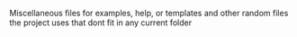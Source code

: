 Miscellaneous files for examples, help, or templates and other random files the project uses that dont fit in any current folder
